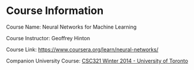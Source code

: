 # Course Information

Course Name: Neural Networks for Machine Learning

Course Instructor: Geoffrey Hinton

Course Link: https://www.coursera.org/learn/neural-networks/

Companion University Course: [CSC321 Winter 2014 - University of Toronto](http://www.cs.toronto.edu/~tijmen/csc321/)
